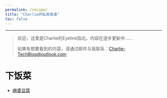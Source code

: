 ```yaml
---
permalink: /recipe/
title: "Charlie的私房食谱"
toc: false
---
```


---

>欢迎，这里是Charlie的Eyelink指北。内容在逐步更新中……
>
>如果有想要看到的内容，请通过邮件与我联系：Charlie-TechBlog@outlook.com


# 下饭菜

* [麻婆豆腐](http://charlie-techblog.com/recipe/recipes-mapodoufu/)